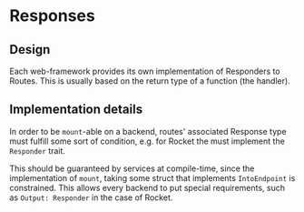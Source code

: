 # Responses

## Design

Each web-framework provides its own implementation of Responders to Routes.
This is usually based on the return type of a function (the handler).

## Implementation details

In order to be `mount`-able on a backend, routes' associated Response type must fulfill some sort of condition, e.g. for Rocket the must implement
the `Responder` trait. 

This should be guaranteed by services at compile-time, since the implementation of `mount`, taking some struct that implements `IntoEndpoint` is constrained. This allows every backend to put special requirements, such as `Output: Responder` in the case of Rocket.  